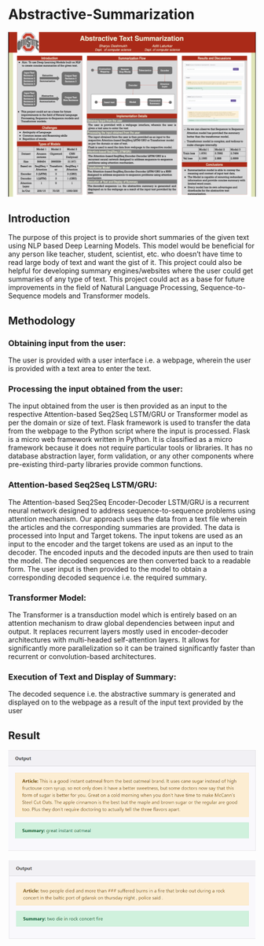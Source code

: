 # Abstractive-Summarization


![Poster](Poster.png)

## Introduction
The purpose of this project is to provide short summaries of the given text using NLP based Deep Learning Models. This model would be beneficial for any person like teacher, student, scientist, etc. who doesn’t have time to read large body of text and want the gist of it. This project could also be helpful for developing summary engines/websites where the user could get summaries of any type of text. This project could act as a base for future improvements in the field of Natural Language Processing, Sequence-to-Sequence models and Transformer models.

## Methodology

### Obtaining input from the user: 
The user is provided with a user interface i.e. a webpage, wherein the user is provided with a text area to enter the text.

### Processing the input obtained from the user: 
The input obtained from the user is then provided as an input to the respective Attention-based Seq2Seq LSTM/GRU or Transformer model as per the domain or size of text. Flask framework is used to transfer the data from the webpage to the Python script where the input is processed. Flask is a micro web framework written in Python. It is classified as a micro framework because it does not require particular tools or libraries. It has no database abstraction layer, form validation, or any other components where pre-existing third-party libraries provide common functions.

### Attention-based Seq2Seq LSTM/GRU:
The Attention-based Seq2Seq Encoder-Decoder LSTM/GRU is a recurrent neural network designed to address sequence-to-sequence problems using attention mechanism. Our approach uses the data from a text file wherein the articles and the corresponding summaries are provided. The data is processed into Input and Target tokens. The input tokens are used as an input to the encoder and the target tokens are used as an input to the decoder. The encoded inputs and the decoded inputs are then used to train the model. The decoded sequences are then converted back to a readable form. The user input is then provided to the model to obtain a corresponding decoded sequence i.e. the required summary.

### Transformer Model:
The Transformer is a transduction model which is entirely based on an attention mechanism to draw global dependencies between input and output. It replaces recurrent layers mostly used in encoder-decoder architectures with multi-headed self-attention layers. It allows for significantly more parallelization so it can be trained significantly faster than recurrent or convolution-based architectures.

### Execution of Text and Display of Summary:
The decoded sequence i.e. the abstractive summary is generated and displayed on to the webpage as a result of the input text provided by the user


## Result

![Amazon](amazon.png)

![Gigaword](Gigaword.png)
